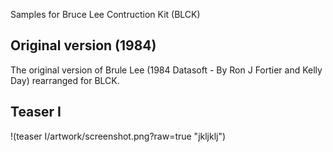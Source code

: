 Samples for Bruce Lee Contruction Kit (BLCK)

## Original version (1984)

The original version of Brule Lee (1984 Datasoft - By Ron J Fortier and Kelly Day) rearranged for BLCK.

## Teaser I
!(teaser I/artwork/screenshot.png?raw=true "jkljklj")
